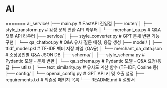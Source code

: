 
# AI
=======
ai_service/
├── main.py                      # FastAPI 진입점
├── router/
│   ├── style_transform.py       # 감성 문체 변환 API 라우터
│   └── merchant_qa.py           # Q&A 챗봇 API 라우터
├── service/
│   ├── style_converter.py       # GPT 문체 변환 기능 구현
│   └── qa_chatbot.py            # Q&A 유사 질문 매칭, 응답 생성
├── model/
│   ├── tfidf_model.pkl          # TF-IDF 벡터 저장 파일 (QA용)
│   └── merchant_qa_data.json    # 소상공인별 Q&A JSON DB
├── schema/
│   ├── style_schema.py          # Pydantic 모델 - 문체 변환
│   └── qa_schema.py             # Pydantic 모델 - Q&A 요청/응답
├── utils/
│   └── text_similarity.py       # 유사도 계산 함수 (TF-IDF, Cosine 등)
├── config/
│   └── openai_config.py         # GPT API 키 및 호출 설정
├── requirements.txt             # 의존성 패키지 목록
└── README.md                    # 설명서
